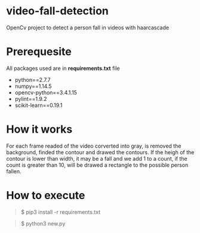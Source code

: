 # video-fall-detection
OpenCv project to detect a person fall in videos with haarcascade

# Prerequesite
All packages used are in **requirements.txt** file
- python==2.7.7
- numpy==1.14.5
- opencv-python==3.4.1.15
- pylint==1.9.2
- scikit-learn==0.19.1

# How it works
For each frame readed of the video corverted into gray, is removed the background, finded the contour and drawed the contours.
If the heigh of the contour is lower than width, it may be a fall and we add 1 to a count, if the count is greater than 10, will be drawed a rectangle to the possible person fallen.

# How to execute 
> $ pip3 install -r requirements.txt

> $ python3 new.py

